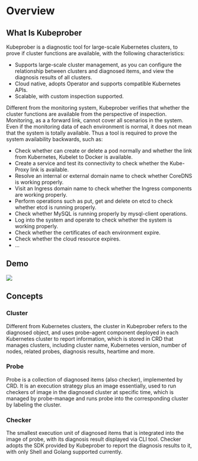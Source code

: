 # Overview

## What Is Kubeprober

Kubeprober is a diagnostic tool for large-scale Kubernetes clusters, to prove if cluster functions are available, with the following characteristics:

* Supports large-scale cluster management, as you can configure the relationship between clusters and diagnosed items, and view the diagnosis results of all clusters.
* Cloud native, adopts Operator and supports compatible Kubernetes APIs.
* Scalable, with custom inspection supported.

Different from the monitoring system, Kubeprober verifies that whether the cluster functions are available from the perspective of inspection. Monitoring, as a a forward link, cannot cover all scenarios in the system. Even if the monitoring data of each environment is normal, it does not mean that the system is totally available. Thus a tool is required to prove the system availability backwards, such as:

* Check whether can create or delete a pod normally and whether the link from Kubernetes, Kubelet to Docker is available.
* Create a service and test its connectivity to check whether the Kube-Proxy link is available.
* Resolve an internal or external domain name to check whether CoreDNS is working properly.
* Visit an Ingress domain name to check whether the Ingress components are working properly.
* Perform operations such as put, get and delete on etcd to check whether etcd is running properly.
* Check whether MySQL is running properly by mysql-client operations.
* Log into the system and operate to check whether the system is working properly.
* Check whether the certificates of each environment expire.
* Check whether the cloud resource expires.
* ...

## Demo

![](https://static.erda.cloud/images/kc-cn.gif)

## Concepts

### Cluster

Different from Kubernetes clusters, the cluster in Kubeprober refers to the diagnosed object, and uses probe-agent component deployed in each Kubernetes cluster to report information, which is stored in CRD that manages clusters, including cluster name, Kubernetes version, number of nodes, related probes, diagnosis results, heartime and more.

### Probe

Probe is a collection of diagnosed items (also checker), implemented by CRD. It is an execution strategy plus an image essentially, used to run checkers of image in the diagnosed cluster at specific time, which is managed by probe-manage and runs probe into the corresponding cluster by labeling the cluster.

### Checker

The smallest execution unit of diagnosed items that is integrated into the image of probe, with its diagnosis result displayed via CLI tool. Checker adopts the SDK provided by Kubeprober to report the diagnosis results to it, with only Shell and Golang supported currently.